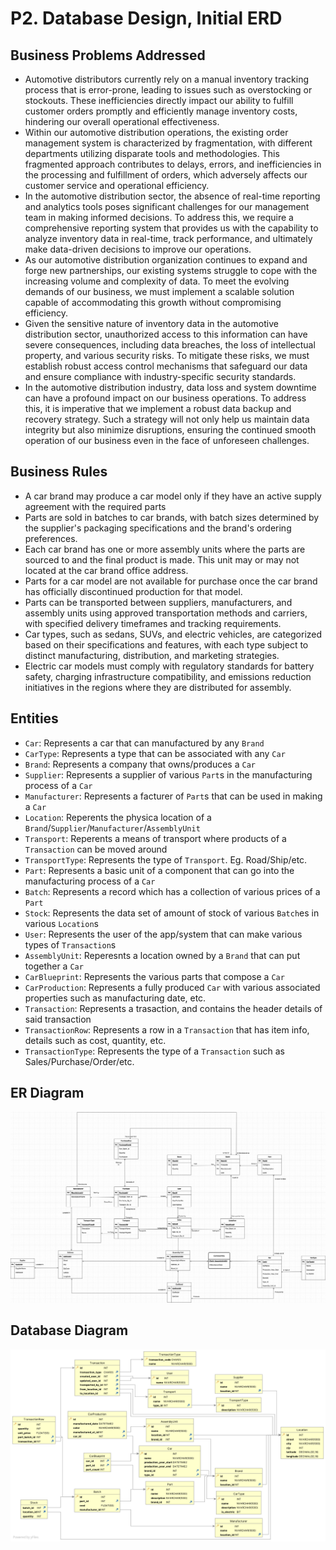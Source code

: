 # P2. Database Design, Initial ERD

## Business Problems Addressed

- Automotive distributors currently rely on a manual inventory tracking process that is error-prone, leading to issues such as overstocking or stockouts. These inefficiencies directly impact our ability to fulfill customer orders promptly and efficiently manage inventory costs, hindering our overall operational effectiveness.
- Within our automotive distribution operations, the existing order management system is characterized by fragmentation, with different departments utilizing disparate tools and methodologies. This fragmented approach contributes to delays, errors, and inefficiencies in the processing and fulfillment of orders, which adversely affects our customer service and operational efficiency.
- In the automotive distribution sector, the absence of real-time reporting and analytics tools poses significant challenges for our management team in making informed decisions. To address this, we require a comprehensive reporting system that provides us with the capability to analyze inventory data in real-time, track performance, and ultimately make data-driven decisions to improve our operations.
- As our automotive distribution organization continues to expand and forge new partnerships, our existing systems struggle to cope with the increasing volume and complexity of data. To meet the evolving demands of our business, we must implement a scalable solution capable of accommodating this growth without compromising efficiency.
- Given the sensitive nature of inventory data in the automotive distribution sector, unauthorized access to this information can have severe consequences, including data breaches, the loss of intellectual property, and various security risks. To mitigate these risks, we must establish robust access control mechanisms that safeguard our data and ensure compliance with industry-specific security standards.
- In the automotive distribution industry, data loss and system downtime can have a profound impact on our business operations. To address this, it is imperative that we implement a robust data backup and recovery strategy. Such a strategy will not only help us maintain data integrity but also minimize disruptions, ensuring the continued smooth operation of our business even in the face of unforeseen challenges.

## Business Rules

- A car brand may produce a car model only if they have an active supply agreement with the required parts
- Parts are sold in batches to car brands, with batch sizes determined by the supplier's packaging specifications and the brand's ordering preferences.
- Each car brand has one or more assembly units where the parts are sourced to and the final product is made. This unit may or may not located at the car brand office address.
- Parts for a car model are not available for purchase once the car brand has officially discontinued production for that model.
- Parts can be transported between suppliers, manufacturers, and assembly units using approved transportation methods and carriers, with specified delivery timeframes and tracking requirements.
- Car types, such as sedans, SUVs, and electric vehicles, are categorized based on their specifications and features, with each type subject to distinct manufacturing, distribution, and marketing strategies.
- Electric car models must comply with regulatory standards for battery safety, charging infrastructure compatibility, and emissions reduction initiatives in the regions where they are distributed for assembly.

## Entities

- `Car`: Represents a car that can manufactured by any `Brand`
- `CarType`: Represents a type that can be associated with any `Car`
- `Brand`: Represents a company that owns/produces a `Car`
- `Supplier`: Represents a supplier of various `Part`s in the manufacturing process of a `Car`
- `Manufacturer`: Represents a facturer of `Part`s that can be used in making a `Car`
- `Location`: Reperents the physica location of a `Brand`/`Supplier`/`Manufacturer`/`AssemblyUnit`
- `Transport`: Reperents a means of transport where products of a `Transaction` can be moved around
- `TransportType`: Represents the type of `Transport`. Eg. Road/Ship/etc.
- `Part`: Represents a basic unit of a component that can go into the manufacturing process of a `Car`
- `Batch`: Represents a record which has a collection of various prices of a `Part`
- `Stock`: Represents the data set of amount of stock of various `Batch`es in various `Location`s
- `User`: Represents the user of the app/system that can make various types of `Transaction`s
- `AssemblyUnit`: Reperesnts a location owned by a `Brand` that can put together a `Car`
- `CarBlueprint`: Represents the various parts that compose a `Car`
- `CarProduction`: Represents a fully produced `Car` with various associated properties such as manufacturing date, etc.
- `Transaction`: Represents a trasaction, and contains the header details of said transaction
- `TransactionRow`: Represents a row in a `Transaction` that has item info, details such as cost, quantity, etc.
- `TransactionType`: Represents the type of a `Transaction` such as Sales/Purchase/Order/etc.

## ER Diagram

![](diagrams/erd.png)

## Database Diagram

![](diagrams/database-diagram.png)
